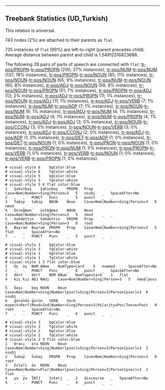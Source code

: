 

--------------------------------------------------------------------------------

## Treebank Statistics (UD_Turkish)

This relation is universal.

743 nodes (2%) are attached to their parents as `flat`.

735 instances of `flat` (99%) are left-to-right (parent precedes child).
Average distance between parent and child is 1.54912516823688.

The following 28 pairs of parts of speech are connected with `flat`: [tr-pos/PROPN]()-[tr-pos/PROPN]() (200; 27% instances), [tr-pos/NUM]()-[tr-pos/NUM]() (137; 18% instances), [tr-pos/PROPN]()-[tr-pos/NOUN]() (85; 11% instances), [tr-pos/NOUN]()-[tr-pos/NOUN]() (65; 9% instances), [tr-pos/NUM]()-[tr-pos/NOUN]() (60; 8% instances), [tr-pos/ADJ]()-[tr-pos/NOUN]() (59; 8% instances), [tr-pos/NOUN]()-[tr-pos/PROPN]() (51; 7% instances), [tr-pos/PROPN]()-[tr-pos/ADJ]() (13; 2% instances), [tr-pos/ADJ]()-[tr-pos/PROPN]() (11; 1% instances), [tr-pos/NOUN]()-[tr-pos/ADJ]() (11; 1% instances), [tr-pos/ADJ]()-[tr-pos/VERB]() (7; 1% instances), [tr-pos/NUM]()-[tr-pos/ADP]() (7; 1% instances), [tr-pos/NOUN]()-[tr-pos/NUM]() (6; 1% instances), [tr-pos/ADJ]()-[tr-pos/NUM]() (4; 1% instances), [tr-pos/NUM]()-[tr-pos/ADJ]() (4; 1% instances), [tr-pos/NUM]()-[tr-pos/PROPN]() (4; 1% instances), [tr-pos/ADJ]()-[tr-pos/ADJ]() (3; 0% instances), [tr-pos/NOUN]()-[tr-pos/CCONJ]() (3; 0% instances), [tr-pos/NOUN]()-[tr-pos/VERB]() (3; 0% instances), [tr-pos/ADJ]()-[tr-pos/CCONJ]() (2; 0% instances), [tr-pos/ADJ]()-[tr-pos/ADP]() (1; 0% instances), [tr-pos/DET]()-[tr-pos/ADP]() (1; 0% instances), [tr-pos/DET]()-[tr-pos/NOUN]() (1; 0% instances), [tr-pos/PRON]()-[tr-pos/NOUN]() (1; 0% instances), [tr-pos/PRON]()-[tr-pos/NUM]() (1; 0% instances), [tr-pos/PROPN]()-[tr-pos/VERB]() (1; 0% instances), [tr-pos/VERB]()-[tr-pos/NOUN]() (1; 0% instances), [tr-pos/VERB]()-[tr-pos/PROPN]() (1; 0% instances).


~~~ conllu
# visual-style 6	bgColor:blue
# visual-style 6	fgColor:white
# visual-style 5	bgColor:blue
# visual-style 5	fgColor:white
# visual-style 5 6 flat	color:blue
1	Şahinbaş	Şahinbaş	PROPN	Prop	Case=Nom|Number=Sing|Person=3	5	nsubj	_	SpaceAfter=No
2	,	,	PUNCT	Punc	_	5	punct	_	_
3	Tabip	tabip	NOUN	Noun	Case=Nom|Number=Sing|Person=3	5	nmod	_	_
4	Üsteğmen	üsteğmen	NOUN	Noun	Case=Nom|Number=Sing|Person=3	5	nmod	_	_
5	Vahdettin	Vahdettin	PROPN	Prop	Case=Nom|Number=Sing|Person=3	0	root	_	_
6	Bayram	Bayram	PROPN	Prop	Case=Nom|Number=Sing|Person=3	5	flat	_	SpaceAfter=No
7	.	.	PUNCT	Punc	_	5	punct	_	_

~~~


~~~ conllu
# visual-style 3	bgColor:blue
# visual-style 3	fgColor:white
# visual-style 1	bgColor:blue
# visual-style 1	fgColor:white
# visual-style 1 3 flat	color:blue
1	Üç	üç	NUM	ANum	NumType=Card	5	nummod	_	SpaceAfter=No
2	-	-	PUNCT	Punc	_	6	punct	_	SpaceAfter=No
3	dört	dört	NUM	ANum	NumType=Card	1	flat	_	_
4	kız	kız	ADJ	NAdj	Case=Nom|Number=Sing|Person=3	5	nmod:poss	_	_
5	başı	baş	NOUN	Noun	Case=Nom|Number=Sing|Number[psor]=Sing|Person=3|Person[psor]=3	6	nsubj	_	_
6	göründü	görün	VERB	Verb	Aspect=Perf|Mood=Ind|Number=Sing|Person=3|Polarity=Pos|Tense=Past	0	root	_	SpaceAfter=No
7	.	.	PUNCT	Punc	_	6	punct	_	_

~~~


~~~ conllu
# visual-style 3	bgColor:blue
# visual-style 3	fgColor:white
# visual-style 2	bgColor:blue
# visual-style 2	fgColor:white
# visual-style 2 3 flat	color:blue
1	Orası	ora	NOUN	Noun	Case=Nom|Number=Sing|Number[psor]=Sing|Person=3|Person[psor]=3	2	nsubj	_	_
2	Subay	Subay	PROPN	Prop	Case=Nom|Number=Sing|Person=3	0	root	_	_
3	Evleri	ev	NOUN	Noun	Case=Nom|Number=Plur|Number[psor]=Sing|Person=3|Person[psor]=3	2	flat	_	_
4	ya	ya	INTJ	Interj	_	2	discourse	_	SpaceAfter=No
5	.	.	PUNCT	Punc	_	4	punct	_	_

~~~


